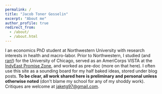 ```yaml
---
permalink: /
title: "Jacob Toner Gosselin"
excerpt: "About me"
author_profile: true
redirect_from: 
  - /about/
  - /about.html
---
```


I an economics PhD student at Northwestern University with research interests in health and macro-labor. Prior to Northwestern, I studied (and [ran!](https://www.youtube.com/watch?v=Eidacczk0gg)) for the University of Chicago, served as an AmeriCorps VISTA at the [IndyEast Promise Zone](https://indyeast.org), and worked as pre-doc (more on that here). I often use this site as a sounding board for my half baked ideas, stored under blog posts. **To be clear, all work shared here is preliminary and personal unless otherwise noted** (don't blame my school for any of my shoddy work). Critiques are welcome at [jaketg97@gmail.com](mailto:jaketg97@gmail.com).
